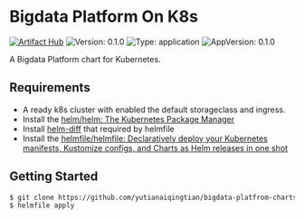 # Bigdata Platform On K8s

[![Artifact Hub](https://img.shields.io/endpoint?url=https://artifacthub.io/badge/repository/bigdata-charts)](https://artifacthub.io/packages/search?ts_query_web=bigdata-charts&sort=relevance&page=1)
![Version: 0.1.0](https://img.shields.io/badge/Version-0.1.0-informational?style=flat-square) 
![Type: application](https://img.shields.io/badge/Type-application-informational?style=flat-square) 
![AppVersion: 0.1.0](https://img.shields.io/badge/AppVersion-0.1.0-informational?style=flat-square)

A Bigdata Platform chart for Kubernetes.

## Requirements

- A ready k8s cluster with enabled the default storageclass and ingress.
- Install the [helm/helm: The Kubernetes Package Manager](https://github.com/helm/helm#install)
- Install [helm-diff](https://github.com/databus23/helm-diff) that required by helmfile
- Install
  the [helmfile/helmfile: Declaratively deploy your Kubernetes manifests, Kustomize configs, and Charts as Helm releases in one shot](https://github.com/helmfile/helmfile#installation)

## Getting Started

```bash
$ git clone https://github.com/yutianaiqingtian/bigdata-platfrom-charts && cd bigdata-platfrom-charts
$ helmfile apply
```